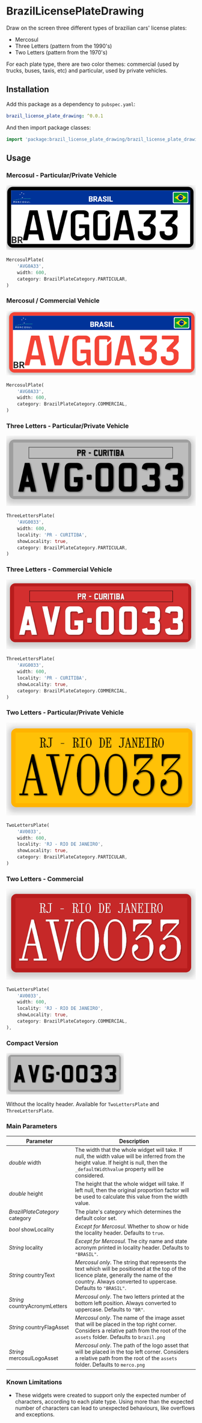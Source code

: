 # BrazilLicensePlateDrawing

Draw on the screen three different types of brazilian cars' license plates:

* Mercosul
* Three Letters (pattern from the 1990's)
* Two Letters (pattern from the 1970's)

For each plate type, there are two color themes: commercial (used by trucks, buses, taxis, etc) and particular, used by private vehicles.

## Installation

Add this package as a dependency to ``pubspec.yaml``:
```yaml
brazil_license_plate_drawing: ^0.0.1
```

And then import package classes:
```dart
import 'package:brazil_license_plate_drawing/brazil_license_plate_drawing.dart';
```

## Usage

### Mercosul - Particular/Private Vehicle
![Brazil Mercosul Particular License Plate](https://raw.githubusercontent.com/carnevalli/brazil_license_plate_drawing/main/resources/docs/images/mercosul-particular.png)
```dart
MercosulPlate(
    'AVG0A33',
    width: 600,
    category: BrazilPlateCategory.PARTICULAR,
)
```

### Mercosul / Commercial Vehicle
![Brazil Mercosul Commercial License Plate](https://raw.githubusercontent.com/carnevalli/brazil_license_plate_drawing/main/resources/docs/images/mercosul-commercial.png)
```dart
MercosulPlate(
    'AVG0A33',
    width: 600,
    category: BrazilPlateCategory.COMMERCIAL,
)
```

### Three Letters - Particular/Private Vehicle
![Brazil Three Letters Particular License Plate](https://raw.githubusercontent.com/carnevalli/brazil_license_plate_drawing/main/resources/docs/images/3l-particular.png)
```dart
ThreeLettersPlate(
    'AVG0033',
    width: 600,
    locality: 'PR - CURITIBA',
    showLocality: true,
    category: BrazilPlateCategory.PARTICULAR,
)
```

### Three Letters - Commercial Vehicle
![Brazil Three Letters Commercial License Plate](https://raw.githubusercontent.com/carnevalli/brazil_license_plate_drawing/main/resources/docs/images/3l-commercial.png)
```dart
ThreeLettersPlate(
    'AVG0033',
    width: 600,
    locality: 'PR - CURITIBA',
    showLocality: true,
    category: BrazilPlateCategory.COMMERCIAL,
)
```

### Two Letters - Particular/Private Vehicle
![Brazil Two Letters Particular License Plate](https://raw.githubusercontent.com/carnevalli/brazil_license_plate_drawing/main/resources/docs/images/2l-particular.png)
```dart
TwoLettersPlate(
    'AV0033',
    width: 600,
    locality: 'RJ - RIO DE JANEIRO',
    showLocality: true,
    category: BrazilPlateCategory.PARTICULAR,
)
```

### Two Letters - Commercial
![Brazil Two Letters Commercial License Plate](https://raw.githubusercontent.com/carnevalli/brazil_license_plate_drawing/main/resources/docs/images/2l-commercial.png)
```dart
TwoLettersPlate(
    'AV0033',
    width: 600,
    locality: 'RJ - RIO DE JANEIRO',
    showLocality: true,
    category: BrazilPlateCategory.COMMERCIAL,
),
```

### Compact Version
![Brazil Three Letters Particular License Plate](https://raw.githubusercontent.com/carnevalli/brazil_license_plate_drawing/main/resources/docs/images/3l-compact.png)

Without the locality header. Available for ```TwoLettersPlate``` and ```ThreeLettersPlate```.

### Main Parameters
Parameter | Description
---|---
*double* width| The width that the whole widget will take. If null, the width value will be inferred from the height value. If height is null, then the ``_defaultWidthvalue`` property will be considered.
*double* height|The height that the whole widget will take. If left null, then the original proportion factor will be used to calculate this value from the width value.
*BrazilPlateCategory* category|The plate's category which determines the default color set.
*bool* showLocality| *Except for Mercosul*. Whether to show or hide the locality header. Defaults to ```true```.
*String* locality| *Except for Mercosul*. The city name and state acronym printed in locality header. Defaults to ```"BRASIL"```.
*String* countryText|*Mercosul only*.  The string that represents the text which will be positioned at the top of the licence plate, generally the name of the country.    Always converted to uppercase. Defaults to ```"BRASIL"```.
*String* countryAcronymLetters| *Mercosul only*. The two letters printed at the bottom left position. Always converted to uppercase. Defaults to ```"BR"```.
*String* countryFlagAsset| *Mercosul only*. The name of the image asset that will be placed in the top right corner. Considers a relative path from the root of the `assets` folder. Defaults to `brazil.png`
*String* mercosulLogoAsset| *Mercosul only*. The path of the logo asset that will be placed in the top left corner. Considers a relative path from the root of the `assets` folder. Defaults to `merco.png`

### Known Limitations
* These widgets were created to support only the expected number of characters, according to each plate type. Using more than the expected number of characters can lead to unexpected behaviours, like overflows and exceptions.